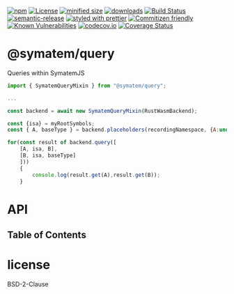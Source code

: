 [![npm](https://img.shields.io/npm/v/@symatem/query.svg)](https://www.npmjs.com/package/@symatem/query)
[![License](https://img.shields.io/badge/License-BSD%203--Clause-blue.svg)](https://opensource.org/licenses/BSD-3-Clause)
[![minified size](https://badgen.net/bundlephobia/min/@symatem/query)](https://bundlephobia.com/result?p=@symatem/query)
[![downloads](http://img.shields.io/npm/dm/@symatem/query.svg?style=flat-square)](https://npmjs.org/package/@symatem/query)
[![Build Status](https://travis-ci.com/arlac77/SymatemQuery.svg?branch=master)](https://travis-ci.com/arlac77/SymatemQuery)
[![semantic-release](https://img.shields.io/badge/%20%20%F0%9F%93%A6%F0%9F%9A%80-semantic--release-e10079.svg)](https://github.com/arlac77/SymatemQuery.git)
[![styled with prettier](https://img.shields.io/badge/styled_with-prettier-ff69b4.svg)](https://github.com/prettier/prettier)
[![Commitizen friendly](https://img.shields.io/badge/commitizen-friendly-brightgreen.svg)](http://commitizen.github.io/cz-cli/)
[![Known Vulnerabilities](https://snyk.io/test/github/arlac77/SymatemQuery/badge.svg)](https://snyk.io/test/github/arlac77/SymatemQuery)
[![codecov.io](http://codecov.io/github/arlac77/SymatemQuery/coverage.svg?branch=master)](http://codecov.io/github/arlac77/SymatemQuery?branch=master)
[![Coverage Status](https://coveralls.io/repos/arlac77/SymatemQuery/badge.svg)](https://coveralls.io/r/arlac77/SymatemQuery)

# @symatem/query

Queries within SymatemJS

```js
import { SymatemQueryMixin } from "@symatem/query";

...

const backend = await new SymatemQueryMixin(RustWasmBackend);

const {isa} = myRootSymbols;
const { A, baseType } = backend.placeholders(recordingNamespace, {A:undefined, baseType: 'baseType'});

for(const result of backend.query([
    [A, isa, B],
    [B, isa, baseType]
    ]))
    {
        console.log(result.get(A),result.get(B));
    }
```

# API

<!-- Generated by documentation.js. Update this documentation by updating the source code. -->

## Table of Contents

# license

BSD-2-Clause

